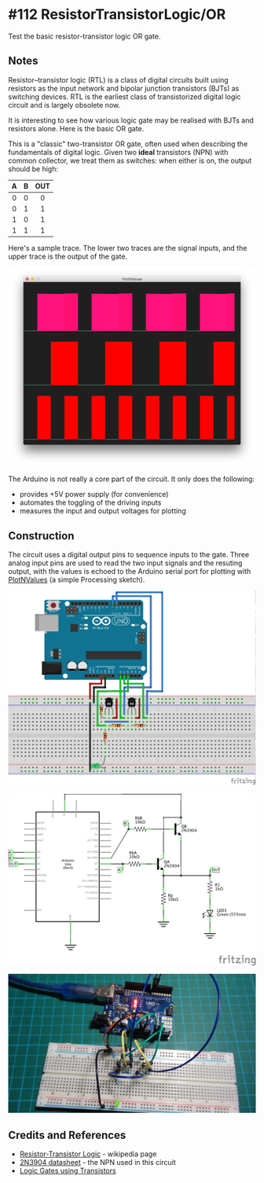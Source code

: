 # #112 ResistorTransistorLogic/OR

Test the basic resistor-transistor logic OR gate.

## Notes

Resistor–transistor logic (RTL) is a class of digital circuits built using resistors as the input network and
bipolar junction transistors (BJTs) as switching devices.
RTL is the earliest class of transistorized digital logic circuit and is largely obsolete now.

It is interesting to see how various logic gate may be realised with BJTs and resistors alone. Here is the basic OR gate.

This is a "classic" two-transistor OR gate, often used when describing the fundamentals of digital logic.
Given two **ideal** transistors (NPN) with common collector, we treat them as switches:
when either is on, the output should be high:

| A   | B   | OUT |
|:---:|:---:|:---:|
| 0   | 0   | 0   |
| 0   | 1   | 1   |
| 1   | 0   | 1   |
| 1   | 1   | 1   |

Here's a sample trace. The lower two traces are the signal inputs, and the upper trace is the output of the gate.

![processing trace](./assets/processing_trace.png?raw=true)

The Arduino is not really a core part of the circuit. It only does the following:
* provides +5V power supply (for convenience)
* automates the toggling of the driving inputs
* measures the input and output voltages for plotting

## Construction

The circuit uses a digital output pins to sequence inputs to the gate.
Three analog input pins are used to read the two input signals and the resuting output, with the values is echoed to the Arduino serial port
for plotting with [PlotNValues](../../../processing/PlotNValues) (a simple Processing sketch).

![Breadboard](./assets/OR_bb.jpg?raw=true)

![The Schematic](./assets/OR_schematic.jpg?raw=true)

![The Build](./assets/OR_build.jpg?raw=true)

## Credits and References
* [Resistor-Transistor Logic](https://en.wikipedia.org/wiki/Resistor%E2%80%93transistor_logic) - wikipedia page
* [2N3904 datasheet](http://www.futurlec.com/Transistors/2N3904.shtml) - the NPN used in this circuit
* [Logic Gates using Transistors](http://hyperphysics.phy-astr.gsu.edu/hbase/electronic/trangate.html)
